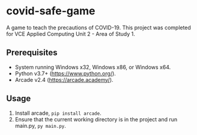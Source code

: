 # covid-safe-game
A game to teach the precautions of COVID-19.
This project was completed for VCE Applied Computing Unit 2 - Area of Study 1.

## Prerequisites
- System running Windows x32, Windows x86, or Windows x64.
- Python v3.7+ (https://www.python.org/).
- Arcade v2.4 (https://arcade.academy/).

## Usage
1. Install arcade, `pip install arcade`.
2. Ensure that the current working directory is in the project and run main.py, `py main.py`.
